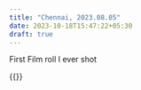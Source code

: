 ```yaml
---
title: "Chennai, 2023.08.05"
date: 2023-10-18T15:47:22+05:30
draft: true
---
```


First Film roll I ever shot

{{<gallery match="images/*" sortOrder="desc" rowHeight="180" margins="2" showExif=true scale=100% previewType="blur" thumbnailHoverEffect="enlarge" loadJQuery=true thumbnailResizeOptions="600x600 q90 Lanczos" >}}
